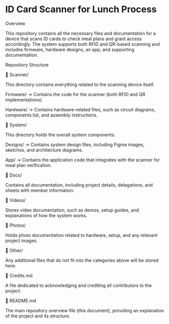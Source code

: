 # ID Card Scanner for Lunch Process

Overview

This repository contains all the necessary files and documentation for a device that scans ID cards to check meal plans and grant access accordingly. The system supports both RFID and QR-based scanning and includes firmware, hardware designs, an app, and supporting documentation.

Repository Structure

📂 Scanner/

This directory contains everything related to the scanning device itself.

Firmware/ → Contains the code for the scanner (both RFID and QR implementations).

Hardware/ → Contains hardware-related files, such as circuit diagrams, components list, and assembly instructions.

📂 System/

This directory holds the overall system components.

Designs/ → Contains system design files, including Figma images, sketches, and architecture diagrams.

App/ → Contains the application code that integrates with the scanner for meal plan verification.

📂 Docs/

Contains all documentation, including project details, delegations, and sheets with member information.

📂 Videos/

Stores video documentation, such as demos, setup guides, and explanations of how the system works.

📂 Photos/

Holds photo documentation related to hardware, setup, and any relevant project images.

📂 Other/

Any additional files that do not fit into the categories above will be stored here.

📄 Credits.md

A file dedicated to acknowledging and crediting all contributors to the project.

📄 README.md

The main repository overview file (this document), providing an explanation of the project and its structure.